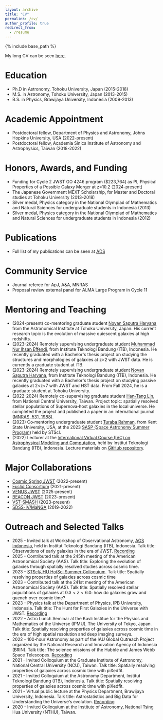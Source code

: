 ```yaml
---
layout: archive
title: "CV"
permalink: /cv/
author_profile: true
redirect_from:
  - /resume
---
```


{% include base_path %}

My long CV can be seen [here](https://drive.google.com/file/d/1M-F0Tlh15RFBuy9yM64ko_7d5pRf7XI1/view?usp=sharing).

Education
======
* Ph.D in Astronomy, Tohoku University, Japan (2015-2018)
* M.S. in Astronomy, Tohoku University, Japan (2013-2015)
* B.S. in Physics, Brawijaya University, Indonesia (2009-2013)

Academic Appointment
======
* Postdoctoral fellow, Department of Physics and Astronomy, Johns Hopkins University, USA (2022-present)
* Postdoctoral fellow, Academia Sinica Institute of Astronomy and Astrophysics, Taiwan (2018-2022)

Honors, Awards, and Funding
======
* Funding for Cycle 2 JWST GO 4246 program ($223,764) as PI, Physical Properties of a Possible Galaxy Merger at z=10.2 (2024-present)
* The Japanese Government MEXT Scholarship, for Master and Doctoral studies at Tohoku University (2013-2018)
* Silver medal, Physics category in the National Olympiad of Mathematics and Natural Sciences for undergraduate students in Indonesia (2013)
* Silver medal, Physics category in the National Olympiad of Mathematics and Natural Sciences for undergraduate students in Indonesia (2012)

Publications
======
* Full list of my publications can be seen at [ADS](https://ui.adsabs.harvard.edu/search/p_=0&q=author%3A%22Abdurro'uf%22&sort=date%20desc%2C%20bibcode%20desc)

Community Service
======
* Journal referee for ApJ, A&A, MNRAS
* Proposal review external panel for ALMA Large Program in Cycle 11

Mentoring and Teaching
======
* (2024-present) co-mentoring graduate student [Novan Saputra Haryana](https://www.linkedin.com/in/novansaputra/?originalSubdomain=jp) from the Astronomical Institute at Tohoku University, Japan. His current research topic is the evolution of massive quiescent galaxies at high redshifts.
* (2023-2024) Remotely supervising undergraduate student [Muhammad Nur Ihsan Effendi](https://www.linkedin.com/in/muhammad-nur-ihsan-effendi/?trk=public_profile_browsemap&originalSubdomain=id), from Institute Teknologi Bandung (ITB), Indonesia. He recently graduated with a Bachelor's thesis project on studying the structures and morphologies of galaxies at z>2 with JWST data. He is currently a graduate student at ITB.
* (2023-2024) Remotely supervising undergraduate student [Novan Saputra Haryana](https://www.linkedin.com/in/novansaputra/?originalSubdomain=jp), from Institute Teknologi Bandung (ITB), Indonesia. He recently graduated with a Bachelor's thesis project on studying passive galaxies at 2<z<7 with JWST and HST data. From Fall 2024, he is a graduate student at Tohoku University.
* (2022-2024) Remotely co-supervising graduate student [Han‑Tang Lin](https://www.linkedin.com/in/tylerastro/?locale=en_US), from National Central University, Taiwan. Project topic:
spatially resolved stellar populations of Supernova‑host galaxies in the local universe. He completed the project and published a paper in an international journal ([MNRAS, 531, 1988](https://ui.adsabs.harvard.edu/abs/2024MNRAS.531.1988L/abstract)).
* (2023) Co‑mentoring undergraduate student [Turaba Rahman](https://www.linkedin.com/in/turabarahman/), from Kent State University, USA, at the 2023 [SASP (Space Astronomy Summer Program)](https://www.stsci.edu/opportunities/space-astronomy-summer-program) held by STScI.
* (2022) Lecturer at the [International Virtual Course (IVC) on Astrophysical Modeling and Computation](https://www.as.itb.ac.id/ivcas2022/), held by Institut Teknologi Bandung (ITB), Indonesia. Lecture materials on [GitHub repository](https://github.com/aabdurrouf/ivcitb2022).

Major Collaborations
======
* [Cosmic Spring JWST](https://cosmic-spring.github.io/) (2022-present)
* [Euclid Consortium](https://www.euclid-ec.org/) (2021-present)
* [VENUS JWST](https://ui.adsabs.harvard.edu/abs/2025jwst.prop.6882F/abstract) (2025-present)
* [BEACON JWST](https://beacon-jwst.github.io/index.html) (2023-present)
* [VST-SMASH](https://arxiv.org/abs/2411.09608) (2023-present)
* [SDSS-IV/MaNGA](https://www.sdss4.org/surveys/manga/) (2019-2022)

Outreach and Selected Talks
======
* 2025 - Invited talk at Workshop of Observational Astronomy, [AOS Indonesia](https://sites.google.com/view/aosindonesia/home?authuser=0), held in Institut Teknologi Bandung (ITB), Indonesia. Talk title: Observations of early galaxies in the era of JWST. [Recording](https://www.youtube.com/watch?v=KQSBUkfbSHE)
* 2025 - Contributed talk at the 245th meeting of the American Astronomical Society (AAS). Talk title: Exploring the evolution of galaxies through spatially resolved studies across cosmic time.
* 2023 - [STScI/JHU HotSci Summer Colloquium](https://www.stsci.edu/contents/events/stsci/2023/august/2023-hotsci-at-jhu-stsci-08-30-23). Talk title: Spatially resolving properties of galaxies across cosmic time
* 2023 - Contributed talk at the 241st meeting of the American Astronomical Society (AAS). Talk title: Spatially resolved stellar populations of galaxies at $0.3<z<6.0$: how do galaxies grow and quench over cosmic time?
* 2023 - Physics talk at the Department of Physics, IPB University, Indonesia. Talk title: The Hunt for First Galaxies in the Universe with JWST. [Recording](https://www.youtube.com/watch?v=D6IXPF-vmzk&t=0s)
* 2022 - Astro Lunch Seminar at the Kavli Institue for the Physics and Mathematics of the Universe (IPMU), The University of Tokyo, Japan. Talk title: Spatially resolving properties of galaxies across cosmic time in the era of high spatial resolution and deep imaging surveys.
* 2022 - 100-hour Astronomy as part of the IAU Global Outreach Project organized by the National Research and Innovation Agency of Indonesia (BRIN). Talk title: The science missions of the Hubble and James Webb Space Telescopes. [Recording](https://youtu.be/pk20TgxSSn4)
* 2021 - Invited Colloquium at the Graduate Institute of Astronomy, National Central University (NCU), Taiwan. Talk title: Spatially resolving properties of galaxies across cosmic time with piXedfit.
* 2021 - Invited Colloquium at the Astronomy Department, Institut Teknologi Bandung (ITB), Indonesia. Talk title: Spatially resolving properties of galaxies across cosmic time with piXedfit.
* 2021 - Virtual public lecture at the Physics Department, Brawijaya University, Indonesia. Talk title: Astrostatistics and Big Data for Understanding the Universe's evolution. [Recording](https://www.youtube.com/watch?v=UlsinoWFCaU)
* 2020 - Invited Colloquium at the Institute of Astronomy, National Tsing Hua University (NTHU), Taiwan.






